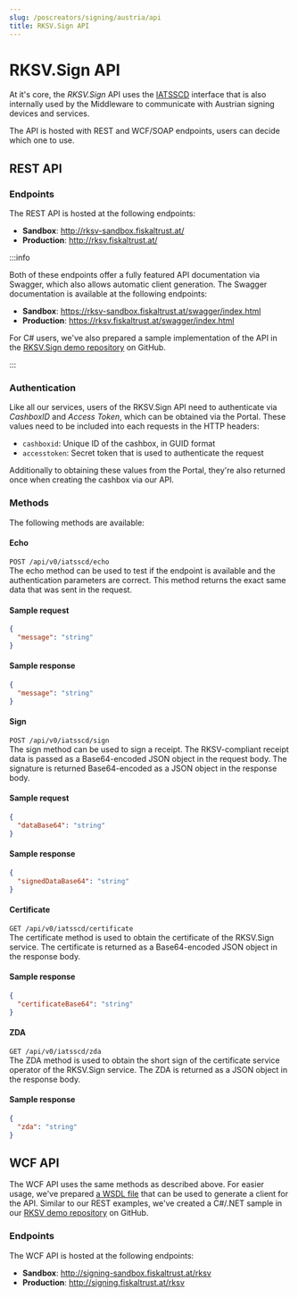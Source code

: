 ```yaml
---
slug: /poscreators/signing/austria/api
title: RKSV.Sign API
---
```


# RKSV.Sign API

At it's core, the _RKSV.Sign_ API uses the [IATSSCD](https://github.com/fiskaltrust/middleware-interface-dotnet/blob/master/src/fiskaltrust.ifPOS/v0/at/IATSSCD.cs) interface that is also internally used by the Middleware to communicate with Austrian signing devices and services.

The API is hosted with REST and WCF/SOAP endpoints, users can decide which one to use.

## REST API

### Endpoints
The REST API is hosted at the following endpoints:
- **Sandbox**: http://rksv-sandbox.fiskaltrust.at/
- **Production**: http://rksv.fiskaltrust.at/

:::info

Both of these endpoints offer a fully featured API documentation via Swagger, which also allows automatic client generation. The Swagger documentation is available at the following endpoints: 

- **Sandbox**: https://rksv-sandbox.fiskaltrust.at/swagger/index.html
- **Production**: https://rksv.fiskaltrust.at/swagger/index.html

For C# users, we've also prepared a sample implementation of the API in the [RKSV.Sign demo repository](https://github.com/fiskaltrust/signing-demo-rksv) on GitHub.

:::

### Authentication
Like all our services, users of the RKSV.Sign API need to authenticate via _CashboxID_ and _Access Token_, which can be obtained via the Portal. These values need to be included into each requests in the HTTP headers:
- `cashboxid`: Unique ID of the cashbox, in GUID format
- `accesstoken`: Secret token that is used to authenticate the request

Additionally to obtaining these values from the Portal, they're also returned once when creating the cashbox via our API.

### Methods
The following methods are available:

#### Echo
`POST /api/v0/iatsscd/echo`\
The echo method can be used to test if the endpoint is available and the authentication parameters are correct. This method returns the exact same data that was sent in the request.

#### Sample request
```json
{
  "message": "string"
}
```

#### Sample response
```json
{
  "message": "string"
}
```

#### Sign
`POST /api/v0/iatsscd/sign`\
The sign method can be used to sign a receipt. The RKSV-compliant receipt data is passed as a Base64-encoded JSON object in the request body. The signature is returned Base64-encoded as a JSON object in the response body.

#### Sample request
```json
{
  "dataBase64": "string"
}
```

#### Sample response
```json
{
  "signedDataBase64": "string"
}
```

#### Certificate
`GET /api/v0/iatsscd/certificate`\
The certificate method is used to obtain the certificate of the RKSV.Sign service. The certificate is returned as a Base64-encoded JSON object in the response body.

#### Sample response
```json
{
  "certificateBase64": "string"
}
```

#### ZDA
`GET /api/v0/iatsscd/zda`\
The ZDA method is used to obtain the short sign of the certificate service operator of the RKSV.Sign service. The ZDA is returned as a JSON object in the response body.

#### Sample response
```json
{
  "zda": "string"
}
```

## WCF API
The WCF API uses the same methods as described above. For easier usage, we've prepared [a WSDL file](https://github.com/fiskaltrust/signing-demo-rksv/tree/main/wsdl) that can be used to generate a client for the API. Similar to our REST examples, we've created a C#/.NET sample in our [RKSV demo repository](https://github.com/fiskaltrust/signing-demo-rksv) on GitHub.

### Endpoints
The WCF API is hosted at the following endpoints:
- **Sandbox**: http://signing-sandbox.fiskaltrust.at/rksv
- **Production**: http://signing.fiskaltrust.at/rksv
